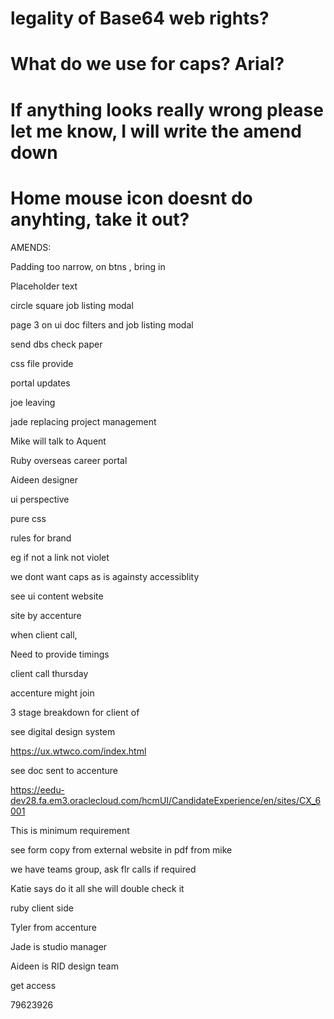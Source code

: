 # legality of Base64 web rights?

# What do we use for caps? Arial?

# If anything looks really wrong please let me know, I will write the amend down

# Home mouse icon doesnt do anyhting, take it out?

AMENDS:

Padding too narrow, on btns , bring in

Placeholder text

circle square job listing modal

page 3 on ui doc filters and job listing modal
 
send dbs check paper








css file provide

portal updates

joe leaving

jade replacing project management

Mike will talk to Aquent

Ruby overseas career portal

Aideen designer 

ui perspective

pure css

rules for brand 

eg if not a link not violet

we dont want caps as is againsty accessiblity

see ui content website

site by accenture

when client call, 

Need to provide timings

client call thursday

accenture might join

3 stage breakdown for client of 

see digital design system

https://ux.wtwco.com/index.html

see doc sent to accenture

https://eedu-dev28.fa.em3.oraclecloud.com/hcmUI/CandidateExperience/en/sites/CX_6001

This is minimum requirement

see form copy from external website in pdf from mike



we have teams group, ask flr calls if required


Katie says do it all she will double check it

ruby client side

Tyler from accenture

Jade is studio manager

Aideen is RID design team

get access

79623926